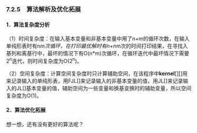 ### 7.2.5　算法解析及优化拓展

#### 1．算法复杂度分析

（1）时间复杂度：在输入基本变量和非基本变量中用了n+m的循环次数，在输入单纯形表时有n*m次循环，在打印最优解时有n+n*m次的时间打印结果，在寻找入基列和离基行中，最坏的情况下有O(n*m)次循环，在循环迭代中最坏情况下需要2<sup class="my_markdown">n</sup>迭代，则时间复杂度为O(2<sup class="my_markdown">n</sup>)。

（2）空间复杂度：计算空间复杂度时只计算辅助空间，在该程序中**kernel**[][]用来记录输入的单纯形表，用FJL[]来记录输入的非基本变量的值，用JL[]来记录输入的JL[]基本变量的值，辅助空间为一些变量和换基变换时的辅助变量，所以空间复杂度为O(1)。

#### 2．算法优化拓展

想一想，还有没有更好的算法呢？

